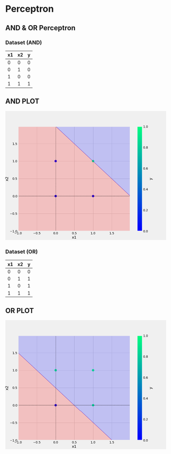 # Perceptron

## AND & OR Perceptron

### Dataset (AND)

x1|x2|y
-|-|-
0|0|0
0|1|0
1|0|0
1|1|1

## AND PLOT
![sample image](plots/and.png)

### Dataset (OR)
x1|x2|y
-|-|-
0|0|0
0|1|1
1|0|1
1|1|1

## OR PLOT
![sample image](plots/or.png)